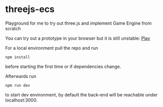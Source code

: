 # threejs-ecs

Playground for me to try out three.js and implement Game Engine from scratch

You can try out a prototype in your browser but it is still unstable:
[Play](https://zombie.dorm-hub.de/ "Zombie Game")

For a local environment pull the repo and run 
```
npm install 
```
before starting the first time or if dependencies change.

Afterwards run
```
npm run dev
```
to start dev environment, by default the back-end will be reachable under localhost:3000.
